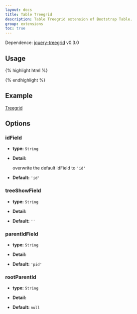 ```yaml
---
layout: docs
title: Table Treegrid
description: Table Treegrid extension of Bootstrap Table.
group: extensions
toc: true
---
```


Dependence: [jquery-treegrid](https://github.com/maxazan/jquery-treegrid) v0.3.0

## Usage

{% highlight html %}
<script src="extensions/treegrid/bootstrap-table-treegrid.js"></script>
{% endhighlight %}

## Example

[Treegrid](https://examples.bootstrap-table.com/#extensions/treegrid.html)

## Options

### idField

- **type:** `String`

- **Detail:**

   overwrite the default idField to `'id'`

- **Default:** `'id'`

### treeShowField

- **type:** `String`

- **Detail:**



- **Default:** `''`

### parentIdField

- **type:** `String`

- **Detail:**



- **Default:** `'pid'`

### rootParentId

- **type:** `String`

- **Detail:**



- **Default:** `null`
